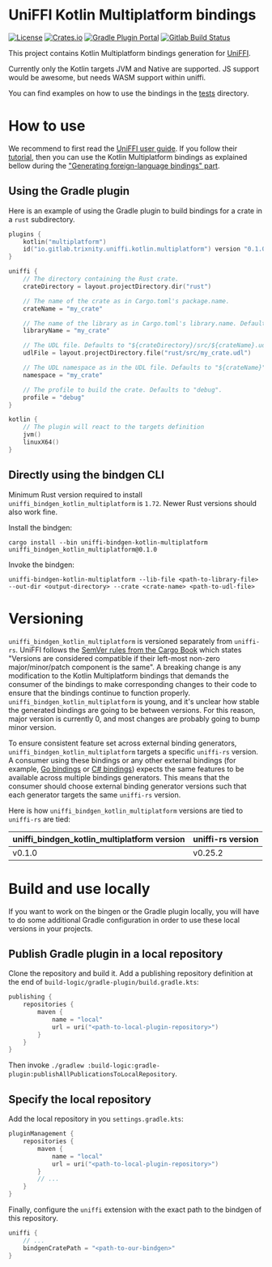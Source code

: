 # UniFFI Kotlin Multiplatform bindings

[![License](https://img.shields.io/gitlab/license/trixnity/uniffi-kotlin-multiplatform-bindings)](https://gitlab.com/trixnity/uniffi-kotlin-multiplatform-bindings/-/blob/main/LICENSE)
[![Crates.io](https://img.shields.io/crates/v/uniffi_bindgen_kotlin_multiplatform)](https://crates.io/crates/uniffi_bindgen_kotlin_multiplatform)
[![Gradle Plugin Portal](https://img.shields.io/gradle-plugin-portal/v/io.gitlab.trixnity.uniffi.kotlin.multiplatform)](https://plugins.gradle.org/plugin/io.gitlab.trixnity.uniffi.kotlin.multiplatform)
[![Gitlab Build Status](https://img.shields.io/gitlab/pipeline-status/trixnity%2Funiffi-kotlin-multiplatform-bindings)](https://gitlab.com/trixnity/uniffi-kotlin-multiplatform-bindings/-/pipelines/latest)

This project contains Kotlin Multiplatform bindings generation for [UniFFI](https://github.com/mozilla/uniffi-rs).

Currently only the Kotlin targets JVM and Native are supported.
JS support would be awesome, but needs WASM support within uniffi.

You can find examples on how to use the bindings in the [tests](./tests) directory.

# How to use

We recommend to first read the [UniFFI user guide](https://mozilla.github.io/uniffi-rs/).
If you follow their [tutorial](https://mozilla.github.io/uniffi-rs/Getting_started.html),
then you can use the Kotlin Multiplatform bindings as explained bellow during the
["Generating foreign-language bindings" part](https://mozilla.github.io/uniffi-rs/tutorial/foreign_language_bindings.html).

## Using the Gradle plugin

Here is an example of using the Gradle plugin to build bindings for a crate in a `rust` subdirectory.

```kotlin
plugins {
    kotlin("multiplatform")
    id("io.gitlab.trixnity.uniffi.kotlin.multiplatform") version "0.1.0"
}

uniffi {
    // The directory containing the Rust crate.
    crateDirectory = layout.projectDirectory.dir("rust")

    // The name of the crate as in Cargo.toml's package.name.
    crateName = "my_crate"

    // The name of the library as in Cargo.toml's library.name. Defaults to "${crateName}".
    libraryName = "my_crate"

    // The UDL file. Defaults to "${crateDirectory}/src/${crateName}.udl".
    udlFile = layout.projectDirectory.file("rust/src/my_crate.udl")

    // The UDL namespace as in the UDL file. Defaults to "${crateName}".
    namespace = "my_crate"

    // The profile to build the crate. Defaults to "debug".
    profile = "debug"
}

kotlin {
    // The plugin will react to the targets definition
    jvm()
    linuxX64()
}
```

## Directly using the bindgen CLI

Minimum Rust version required to install `uniffi_bindgen_kotlin_multiplatform` is `1.72`.
Newer Rust versions should also work fine.

Install the bindgen:
```shell
cargo install --bin uniffi-bindgen-kotlin-multiplatform uniffi_bindgen_kotlin_multiplatform@0.1.0
```

Invoke the bindgen:
```shell
uniffi-bindgen-kotlin-multiplatform --lib-file <path-to-library-file> --out-dir <output-directory> --crate <crate-name> <path-to-udl-file>
```

# Versioning

`uniffi_bindgen_kotlin_multiplatform` is versioned separately from `uniffi-rs`. UniFFI follows the
[SemVer rules from the Cargo Book](https://doc.rust-lang.org/cargo/reference/resolver.html#semver-compatibility)
which states "Versions are considered compatible if their left-most non-zero major/minor/patch
component is the same". A breaking change is any modification to the Kotlin Multiplatform bindings
that demands the consumer of the bindings to make corresponding changes to their code to ensure that
the bindings continue to function properly. `uniffi_bindgen_kotlin_multiplatform` is young, and it's
unclear how stable the generated bindings are going to be between versions. For this reason, major
version is currently 0, and most changes are probably going to bump minor version.

To ensure consistent feature set across external binding generators, `uniffi_bindgen_kotlin_multiplatform`
targets a specific `uniffi-rs` version. A consumer using these bindings or any other external
bindings (for example, [Go bindings](https://github.com/NordSecurity/uniffi-bindgen-go/) or
[C# bindings](https://github.com/NordSecurity/uniffi-bindgen-cs)) expects the same features to be
available across multiple bindings generators. This means that the consumer should choose external
binding generator versions such that each generator targets the same `uniffi-rs` version.

Here is how `uniffi_bindgen_kotlin_multiplatform` versions are tied to `uniffi-rs` are tied:

| uniffi_bindgen_kotlin_multiplatform version | uniffi-rs version |
|---------------------------------------------|-------------------|
| v0.1.0                                      | v0.25.2           |

# Build and use locally

If you want to work on the bingen or the Gradle plugin locally,
you will have to do some additional Gradle configuration
in order to use these local versions in your projects.

## Publish Gradle plugin in a local repository

Clone the repository and build it.
Add a publishing repository definition at the end of `build-logic/gradle-plugin/build.gradle.kts`:

```kotlin
publishing {
    repositories {
        maven {
            name = "local"
            url = uri("<path-to-local-plugin-repository>")
        }
    }
}
```

Then invoke `./gradlew :build-logic:gradle-plugin:publishAllPublicationsToLocalRepository`.

## Specify the local repository

Add the local repository in you `settings.gradle.kts`:

```kotlin
pluginManagement {
    repositories {
        maven {
            name = "local"
            url = uri("<path-to-local-plugin-repository>")
        }
        // ...
    }
}
```

Finally, configure the `uniffi` extension with the exact path to the bindgen of this repository.

```kotlin
uniffi {
    // ...
    bindgenCratePath = "<path-to-our-bindgen>"
}
```

